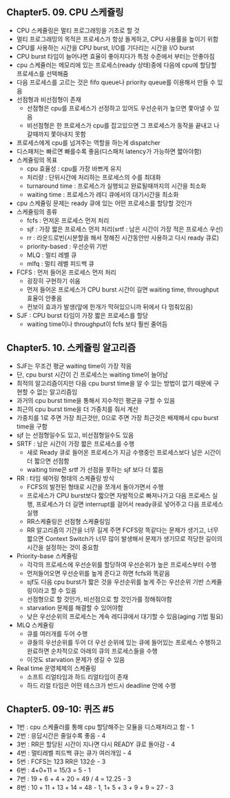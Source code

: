 ## Chapter5. 09. CPU 스케쥴링
- CPU 스케쥴링은 멀티 프로그래밍을 기초로 할 것
- 멀티 프로그래밍의 목적은 프로세스가 항상 돌게하고, CPU 사용률을 높이기 위함
- CPU를 사용하는 시간을 CPU burst, I/O를 기다리는 시간을 I/O burst
- CPU burst 타임이 늘어나면 효율이 좋아지다가 특정 수준에서 부터는 안좋아짐
- cpu 스케쥴러는 메모리에 있는 프로세스(ready 상태)중에 다음에 cpu에 할당할 프로세스를 선택해줌
- 다음 프로세스를 고르는 것은 fifo queue나 priority queue를 이용해서 만들 수 있음
- 선점형과 비선점형이 존재
  - 선점형은 cpu를 프로세스가 선정하고 있어도 우선순위가 높으면 쫓아낼 수 있음
  - 비선점형은 한 프로세스가 cpu를 잡고있으면 그 프로세스가 동작을 끝내고 나갈때까지 쫓아내지 못함
- 프로세스에게 cpu를 넘겨주는 역할을 하는게 dispatcher
- 디스패처는 빠르면 빠를수록 좋음(디스패처 latency가 가능하면 짧아야함)
- 스케쥴링의 목표
  - cpu 효율성 : cpu를 가장 바쁘게 유지
  - 처리량 : 단위시간에 처리하는 프로세스의 수를 최대화
  - turnaround time : 프로세스가 실행되고 완료될때까지의 시간을 최소화
  - waiting time : 프로세스가 레디 큐에서의 대기시간을 최소화
- cpu 스케쥴링 문제는 ready 큐에 있는 어떤 프로세스를 할당할 것인가
- 스케쥴링의 종류
  - fcfs : 먼저온 프로세스 먼저 처리
  - sjf : 가장 짧은 프로세스 먼저 처리(srtf : 남은 시간이 가장 적은 프로세스 우선)
  - rr : 라운드로빈(시분할을 해서 정해진 시간동안만 사용하고 다시 ready 큐로)
  - priority-based : 우선순위 기반
  - MLQ : 멀티 레벨 큐
  - mlfq : 멀티 레벨 피드백 큐
- FCFS : 먼저 들어온 프로세스 먼저 처리
  - 굉장히 구현하기 쉬움
  - 먼저 들어온 프로세스가 CPU burst 시간이 길면 waiting time, throughput 효율이 안좋음
  - 컨보이 효과가 발생(앞에 한개가 막혀있으니까 뒤에서 다 멈춰있음)
- SJF : CPU burst 타임이 가장 짧은 프로세스를 할당
  - waiting time이나 throughput이 fcfs 보다 훨씬 줄어듬

## Chapter5. 10. 스케쥴링 알고리즘
- SJF는 무조건 평균 waiting time이 가장 작음
- 단, cpu burst 시간이 긴 프로세스는 waiting time이 늘어남
- 최적의 알고리즘이지만 다음 cpu burst time을 알 수 있는 방법이 없기 때문에 구현할 수 없는 알고리즘임
- 과거의 cpu burst time을 통해서 지수적인 평균을 구할 수 있음
- 최근의 cpu burst time을 더 가중치를 줘서 계산
- 가중치를 1로 주면 가장 최근것만, 0으로 주면 가장 최근것은 배제해서 cpu burst time을 구함
- sjf 는 선점형일수도 있고, 비선점형일수도 있음
- SRTF : 남은 시간이 가장 짧은 프로세스를 수행
  - 새로 Ready 큐로 들어온 프로세스가 지금 수행중인 프로세스보다 남은 시간이 더 짧으면 선점함
  - waiting time은 srtf 가 선점을 못하는 sjf 보다 더 짧음
- RR : 타임 쉐어링 형태의 스케쥴링 방식
  - FCFS의 발전된 형태로 시간을 쪼개서 돌아가면서 수행
  - 프로세스가 CPU burst보다 짧으면 자발적으로 빠져나가고 다음 프로세스 실행, 프로세스가 더 길면 interrupt를 걸어서 ready큐로 넣어주고 다음 프로세스 실행
  - RR스케쥴링은 선점형 스케쥴링임
  - RR 알고리즘의 기간을 너무 길게 주면 FCFS랑 똑같다는 문제가 생기고, 너무 짧으면 Context Switch가 너무 많이 발생해서 문제가 생기므로 적당한 길이의 시간을 설정하는 것이 중요함
- Priority-base 스케쥴링
  - 각각의 프로세스에 우선순위를 할당하여 우선순위가 높은 프로세스부터 수행
  - 먼저들어오면 우선순위를 높게 준다고 하면 fcfs와 똑같음
  - sjf도 다음 cpu burst가 짧은 것을 우선순위를 높게 주는 우선순위 기반 스케쥴링이라고 할 수 있음
  - 선점형으로 할 것인가, 비선점으로 할 것인가를 정해줘야함
  - starvation 문제를 해결할 수 있어야함
  - 낮은 우선순위의 프로세스는 계속 레디큐에서 대기할 수 있음(aging 기법 필요)
- MLQ 스케쥴링
  - 큐를 여러개를 두어 수행
  - 큐들의 우선순위를 두어 더 우선 순위에 있는 큐에 들어있는 프로세스 수행하고 완료하면 순차적으로 아래의 큐의 프로세스들을 수행
  - 이것도 starvation 문제가 생길 수 있음
- Real time 운영체제의 스케쥴링
  - 소프트 리얼타임과 하드 리얼타임이 존재
  - 하드 리얼 타임은 어떤 테스크가 반드시 deadline 안에 수행


## Chapter5. 09-10: 퀴즈 #5
- 1번 : cpu 스케쥴러를 통해 cpu 할당해주는 모듈을 디스패처라고 함 - 1
- 2번 : 응답시간은 줄일수록 좋음 - 4
- 3번 : RR은 할당된 시간이 지나면 다시 READY 큐로 돌아감 - 4
- 4번 : 멀티레벨 피드백 큐는 큐가 여러개임 - 4
- 5번 : FCFS는 123 RR은 132순 - 3
- 6번 : 4+0+11 = 15/3 = 5 - 1
- 7번 : 19 + 6 + 4 + 20 = 49 / 4 = 12.25 - 3
- 8번 : 10 + 11 + 13 + 14 = 48 - 1, 1+ 5 + 3 + 9 + 9 = 27 - 3